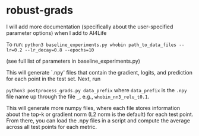 # robust-grads

I will add more documentation (specifically about the user-specified parameter options) when I add to AI4Life


To run:
`python3 baseline_experiments.py whobin path_to_data_files --lr=0.2 --lr_decay=0.8 --epochs=10`

(see full list of parameters in baseline_experiments.py)

This will generate `.npy' files that contain the gradient, logits, and prediction for each point in the test set. Next, run 

`python3 postprocess_grads.py data_prefix` where `data_prefix` is the `.npy` file name up through the file `_`, e.g., `whobin_nn3_relu_t0.1`.

This will generate more numpy files, where each file stores information about the top-k or gradient norm (L2 norm is the default) for each test point. From there, you can load the .npy files in a script and compute the average across all test points for each metric.
